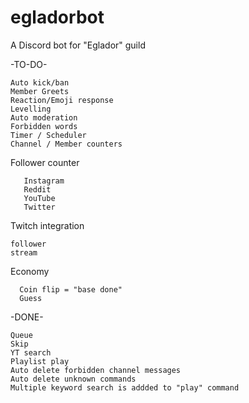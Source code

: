 # egladorbot
A Discord bot for "Eglador" guild

-TO-DO-

    Auto kick/ban
    Member Greets
    Reaction/Emoji response
    Levelling
    Auto moderation
    Forbidden words
    Timer / Scheduler
    Channel / Member counters

Follower counter

       Instagram
       Reddit
       YouTube
       Twitter

Twitch integration

    follower
    stream

Economy

      Coin flip = "base done"
      Guess

-DONE-

    Queue
    Skip
    YT search
    Playlist play
    Auto delete forbidden channel messages
    Auto delete unknown commands
    Multiple keyword search is addded to "play" command
